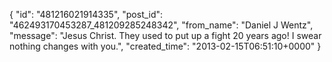  {
   "id": "481216021914335",
   "post_id": "462493170453287_481209285248342",
   "from_name": "Daniel J Wentz",
   "message": "Jesus Christ. They used to put up a fight 20 years ago! I swear nothing changes with you.",
   "created_time": "2013-02-15T06:51:10+0000"
 }
